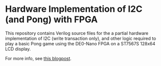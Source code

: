 # Hardware Implementation of I2C (and Pong) with FPGA

This repository contains Verilog source files for the a partial hardware implementation of I2C (write transaction only), and other logic required to play a basic Pong game using the DE0-Nano FPGA on a ST7567S 128x64 LCD display.

For more info, see [this blogpost](https://insertnewline.com/blog/hardware-i2c-and-pong-with-fpga/).